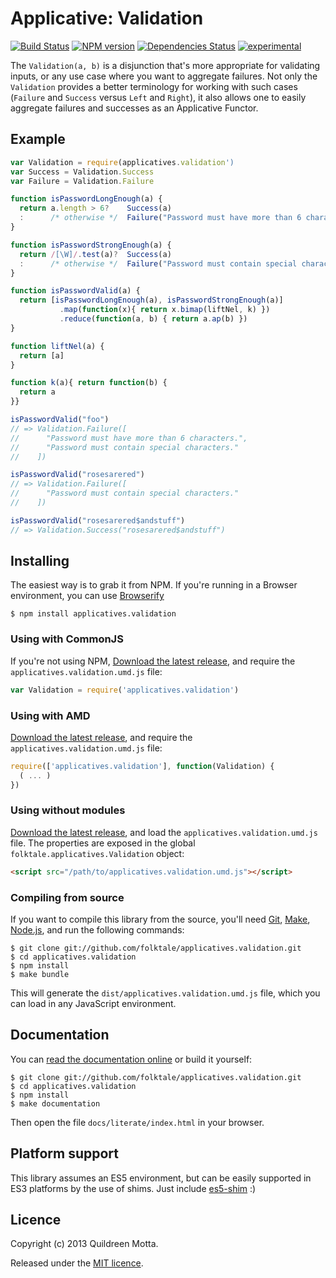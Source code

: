 Applicative: Validation
=======================

[![Build Status](https://secure.travis-ci.org/folktale/applicatives.validation.png?branch=master)](https://travis-ci.org/folktale/applicatives.validation)
[![NPM version](https://badge.fury.io/js/applicatives.validation.png)](http://badge.fury.io/js/applicatives.validation)
[![Dependencies Status](https://david-dm.org/folktale/applicatives.validation.png)](https://david-dm.org/folktale/applicatives.validation)
[![experimental](http://hughsk.github.io/stability-badges/dist/experimental.svg)](http://github.com/hughsk/stability-badges)

The `Validation(a, b)` is a disjunction that's more appropriate for validating
inputs, or any use case where you want to aggregate failures. Not only the
`Validation` provides a better terminology for working with such cases
(`Failure` and `Success` versus `Left` and `Right`), it also allows one to
easily aggregate failures and successes as an Applicative Functor.


## Example

```js
var Validation = require(applicatives.validation')
var Success = Validation.Success
var Failure = Validation.Failure

function isPasswordLongEnough(a) {
  return a.length > 6?    Success(a)
  :      /* otherwise */  Failure("Password must have more than 6 characters")
}

function isPasswordStrongEnough(a) {
  return /[\W]/.test(a)?  Success(a)
  :      /* otherwise */  Failure("Password must contain special characters")
}

function isPasswordValid(a) {
  return [isPasswordLongEnough(a), isPasswordStrongEnough(a)]
           .map(function(x){ return x.bimap(liftNel, k) })
           .reduce(function(a, b) { return a.ap(b) })
}

function liftNel(a) {
  return [a]
}

function k(a){ return function(b) {
  return a
}}

isPasswordValid("foo")
// => Validation.Failure([
//      "Password must have more than 6 characters.",
//      "Password must contain special characters."
//    ])

isPasswordValid("rosesarered")
// => Validation.Failure([
//      "Password must contain special characters."
//    ])

isPasswordValid("rosesarered$andstuff")
// => Validation.Success("rosesarered$andstuff")
```


## Installing

The easiest way is to grab it from NPM. If you're running in a Browser
environment, you can use [Browserify][]

    $ npm install applicatives.validation


### Using with CommonJS

If you're not using NPM, [Download the latest release][release], and require
the `applicatives.validation.umd.js` file:

```js
var Validation = require('applicatives.validation')
```


### Using with AMD

[Download the latest release][release], and require the `applicatives.validation.umd.js`
file:

```js
require(['applicatives.validation'], function(Validation) {
  ( ... )
})
```


### Using without modules

[Download the latest release][release], and load the `applicatives.validation.umd.js`
file. The properties are exposed in the global `folktale.applicatives.Validation` object:

```html
<script src="/path/to/applicatives.validation.umd.js"></script>
```


### Compiling from source

If you want to compile this library from the source, you'll need [Git][],
[Make][], [Node.js][], and run the following commands:

    $ git clone git://github.com/folktale/applicatives.validation.git
    $ cd applicatives.validation
    $ npm install
    $ make bundle
    
This will generate the `dist/applicatives.validation.umd.js` file, which you can load in
any JavaScript environment.

    
## Documentation

You can [read the documentation online][docs] or build it yourself:

    $ git clone git://github.com/folktale/applicatives.validation.git
    $ cd applicatives.validation
    $ npm install
    $ make documentation

Then open the file `docs/literate/index.html` in your browser.


## Platform support

This library assumes an ES5 environment, but can be easily supported in ES3
platforms by the use of shims. Just include [es5-shim][] :)


## Licence

Copyright (c) 2013 Quildreen Motta.

Released under the [MIT licence](https://github.com/folktale/applicatives.validation/blob/master/LICENCE).

<!-- links -->
[Fantasy Land]: https://github.com/fantasyland/fantasy-land
[Browserify]: http://browserify.org/
[release]: https://github.com/folktale/applicatives.validation/releases/download/v0.2.0/applicatives.validation-0.2.0.tar.gz
[Git]: http://git-scm.com/
[Make]: http://www.gnu.org/software/make/
[Node.js]: http://nodejs.org/
[es5-shim]: https://github.com/kriskowal/es5-shim
[docs]: http://folktale.github.io/applicatives.validation
